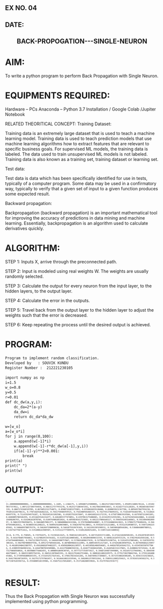 ## EX NO. 04
## DATE:

## <p align = 'center'>BACK-PROPOGATION---SINGLE-NEURON</p>
# AIM:
To write a python program to perform Back Propagation with Single Neuron.

# EQUIPMENTS REQUIRED:
Hardware – PCs Anaconda – Python 3.7 Installation / Google Colab /Jupiter Notebook

RELATED THEORITICAL CONCEPT:
Training Dataset:

Training data is an extremely large dataset that is used to teach a machine learning model. Training data is used to teach prediction models that use machine learning algorithms how to extract features that are relevant to specific business goals. For supervised ML models, the training data is labeled. The data used to train unsupervised ML models is not labeled. Training data is also known as a training set, training dataset or learning set.

Test data:

Test data is data which has been specifically identified for use in tests, typically of a computer program. Some data may be used in a confirmatory way, typically to verify that a given set of input to a given function produces some expected result.

Backward propagation:

Backpropagation (backward propagation) is an important mathematical tool for improving the accuracy of predictions in data mining and machine learning. Essentially, backpropagation is an algorithm used to calculate derivatives quickly.

# ALGORITHM:
STEP 1:
Inputs X, arrive through the preconnected path.

STEP 2:
Input is modeled using real weights W. The weights are usually randomly selected.

STEP 3:
Calculate the output for every neuron from the input layer, to the hidden layers, to the output layer.

STEP 4:
Calculate the error in the outputs.

STEP 5:
Travel back from the output layer to the hidden layer to adjust the weights such that the error is decreased.

STEP 6:
Keep repeating the process until the desired output is achieved.

# PROGRAM:
~~~
Program to implement random classification.
Developed by   : SOUVIK KUNDU
Register Number :  212221230105

import numpy as np
i=1.5    
w_o=0.8  
y=0.5    
r=0.01   
def dc_dw(a,y,i):
    dc_da=2*(a-y)
    da_dw=i
    return dc_da*da_dw
  
w=[w_o]
a=[w_o*i]
for j in range(0,100):
    a.append(w[-1]*i)
    w.append(w[-1]-r*dc_dw(a[-1],y,i))
    if(a[-1]-y)**2<0.001:
        break
print(a)
print(" ")
print(w)
~~~
# OUTPUT:

![git](45.png)
# RESULT:
Thus the Back Propagation with Single Neuron was successfully implemented using python programming.

